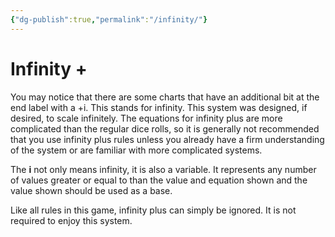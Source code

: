 ```yaml
---
{"dg-publish":true,"permalink":"/infinity/"}
---
```


# Infinity +
You may notice that there are some charts that have an additional bit at the end label with a +i. This stands for infinity. This system was designed, if desired, to scale infinitely. The equations for infinity plus are more complicated than the regular dice rolls, so it is generally not recommended that you use infinity plus rules unless you already have a firm understanding of the system or are familiar with more complicated systems.

The **i** not only means infinity, it is also a variable. It represents any number of values greater or equal to than the value and equation shown and the value shown should be used as a base.

Like all rules in this game, infinity plus can simply be ignored. It is not required to enjoy this system.